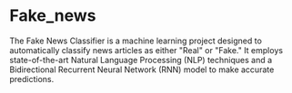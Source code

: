 # Fake_news
The Fake News Classifier is a machine learning project designed to automatically classify news articles as either "Real" or "Fake." It employs state-of-the-art Natural Language Processing (NLP) techniques and a Bidirectional Recurrent Neural Network (RNN) model to make accurate predictions.
